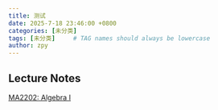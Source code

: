 ```yaml
---
title: 测试
date: 2025-7-18 23:46:00 +0800
categories: [未分类]
tags: [未分类]     # TAG names should always be lowercase
author: zpy
---
```


## Lecture Notes

<a href="files/Algebra I.pdf">MA2202: Algebra I</a>
